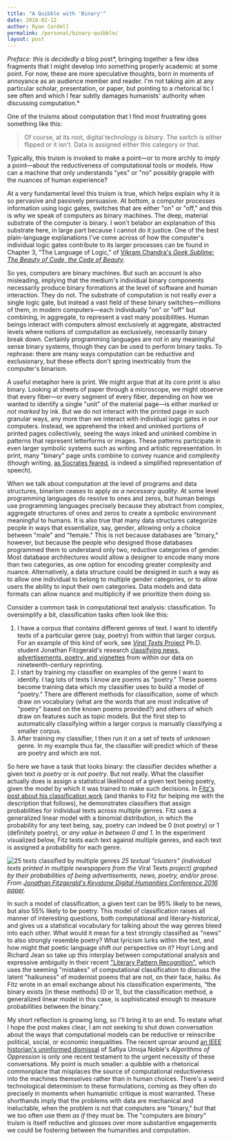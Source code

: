 ```yaml
---
title: "A Quibble with 'Binary'"
date: 2018-02-12
author: Ryan Cordell
permalink: /personal/binary-quibble/
layout: post
---
```


*Preface: this is decidedly a* blog post*, bringing together a few idea fragments that I might develop into something properly academic at some point. For now, these are more speculative thoughts, born in moments of annoyance as an audience member and reader. I'm not taking aim at any particular scholar, presentation, or paper, but pointing to a rhetorical tic I see often and which I fear subtly damages humanists' authority when discussing computation.*

One of the truisms about computation that I find most frustrating goes something like this:

> Of course, at its root, digital technology is *binary*. The switch is either flipped or it isn't. Data is assigned either this category or that.

Typically, this truism is invoked to make a point—or to more archly to *imply* a point—about the reductiveness of computational tools or models. How can a machine that only understands "yes" or "no" possibly grapple with the nuances of human experience? 

At a very fundamental level this truism is true, which helps explain why it is so pervasive and passively persuasive. At bottom, a computer processes information using logic gates, switches that are either "on" or "off," and this is why we speak of computers as binary machines. The deep, material substrate of the computer is binary. I won't belabor an explanation of this substrate here, in large part because I cannot do it justice. One of the best plain-language explanations I've come across of how the computer's individual logic gates contribute to its larger processes can be found in Chapter 3, "The Language of Logic," of [Vikram Chandra's *Geek Sublime: The Beauty of Code, the Code of Beauty*](http://amzn.to/2EsfzwP). 

So yes, computers are binary machines. But such an account is also misleading, implying that the medium's individual binary components necessarily produce binary formations at the level of software and human interaction. They do not. The substrate of computation is not really *ever* a single logic gate, but instead a vast field of these binary switches—millions of them, in modern computers—each individually "on" or "off" but combining, in aggregate, to represent a vast many possibilities. Human beings interact with computers almost exclusively at aggregate, abstracted levels where notions of computation as exclusively, necessarily binary break down. Certainly programming languages are not in any meaningful sense binary systems, though they can be used to perform binary tasks. To rephrase: there are many ways computation can be reductive and exclusionary, but these effects don't spring inextricably from the computer's binarism. 

A useful metaphor here is print. We might argue that at its core print is also binary. Looking at sheets of paper through a microscope, we might observe that every fiber—or every segment of every fiber, depending on how we wanted to identify a single "unit" of the material page—is either *marked* or *not marked* by ink. But we do not interact with the printed page in such granular ways, any more than we interact with individual logic gates in our computers. Instead, we apprehend the inked and uninked portions of printed pages collectively, seeing the ways inked and uninked combine in patterns that represent letterforms or images. These patterns participate in even larger symbolic systems such as writing and artistic representation. In print, many "binary" page units combine to convey nuance and complexity (though writing, [as Socrates feared](http://www.perseus.tufts.edu/hopper/text?doc=Perseus%3Atext%3A1999.01.0174%3Atext%3DPhaedrus%3Apage%3D275), is indeed a simplified representation of speech). 

When we talk about computation at the level of programs and data structures, binarism ceases to apply *as a necessary quality*. At some level programming languages do resolve to ones and zeros, but human beings use programming languages precisely because they abstract from complex, aggregate structures of ones and zeros to create a symbolic environment meaningful to humans. It is also true that many data structures categorize people in ways that essentialize, say, gender, allowing only a choice between "male" and "female." This is not because databases are "binary," however, but because the people who designed those databases programmed them to understand only two, reductive categories of gender. Most database architectures would allow a designer to encode many more than two categories, as one option for encoding greater complexity and nuance. Alternatively, a data structure could be designed in such a way as to allow one individual to belong to multiple gender categories, or to allow users the ability to input their own categories. Data models and data formats can allow nuance and multiplicity if we prioritize them doing so. 

Consider a common task in computational text analysis: classification. To oversimplify a bit, classification tasks often look like this:

1. I have a corpus that contains different genres of text. I want to identify texts of a particular genre (say, poetry) from within that larger corpus. For an example of this kind of work, see [*Viral Texts* Project](http://viraltexts.org) Ph.D. student Jonathan Fitzgerald's research [classifying news, advertisements, poetry, and vignettes](http://jonathandfitzgerald.com/blog/2016/07/13/keystone-paper.html) from within our data on nineteenth-century reprinting.
2. I start by training my classifier on examples of the genre I want to identify. I tag lots of texts I know are poems as "poetry." These poems become training data which my classifier uses to build a model of "poetry." There are different methods for classification, some of which draw on vocabulary (what are the words that are most indicative of "poetry" based on the known poems provided?) and others of which draw on features such as topic models. But the first step to automatically classifying within a larger corpus is manually classifying a smaller corpus.
3. After training my classifier, I then run it on a set of texts of unknown genre. In my example thus far, the classifier will predict which of these are poetry and which are not. 

So here we have a task that looks binary: the classifier decides whether a given text *is poetry* or *is not poetry*. But not really. What the classifier actually does is assign a statistical likelihood of a given text being poetry, given the model by which it was trained to make such decisions.   In [Fitz's post about his classification work](http://jonathandfitzgerald.com/blog/2016/07/13/keystone-paper.html) (and thanks to Fitz for helping me with the description that follows), he demonstrates classifiers that assign probabilities for individual texts across multiple genres. Fitz uses a generalized linear model with a binomial distribution, in which the probability for any text being, say, poetry can indeed be 0 (not poetry) or 1 (definitely poetry), or *any value in between 0 and 1.* In the experiment visualized below, Fitz tests each text against multiple genres, and each text is assigned a probability for each genre. 

![25 texts classified by multiple genres](http://jonathandfitzgerald.com/assets/KeystoneDH%20-%20Presentation.023.png)
*25 textual "clusters" (individual texts printed in multiple newspapers from the* Viral Texts *project) graphed by their probabilities of being advertisements, news, poetry, and/or prose. From [Jonathan Fitzgerald's Keystone Digital Humanities Conference 2016 paper](http://jonathandfitzgerald.com/blog/2016/07/13/keystone-paper.html).* 

In such a model of classification, a given text can be 95% likely to be news, but also 55% likely to be poetry. This model of classification raises all manner of interesting questions, both computational and literary-historical, and gives us a statistical vocabulary for talking about the way genres bleed into each other. What would it mean for a text strongly classified as "news" to also strongly resemble poetry? What lyricism lurks within the text, and how might that poetic language shift our perspective on it? Hoyt Long and Richard Jean so take up this interplay between computational analysis and expressive ambiguity in their recent ["Literary Pattern Recognition"](https://lucian.uchicago.edu/blogs/literarynetworks/files/2015/12/LONG_SO_CI.pdf), which uses the seeming "mistakes" of computational classification to discuss the latent "haikuness" of modernist poems that are not, on their face, haiku. As Fitz wrote in an email exchange about his classification experiments, “the binary exists [in these methods] (0 or 1), but the classification method, a generalized linear model in this case, is sophisticated enough to measure probabilities between the binary.”

My short reflection is growing long, so I'll bring it to an end. To restate what I hope the post makes clear, I am not seeking to shut down conversation about the ways that computational models can be reductive or reinscribe political, social, or economic inequalities. The recent uproar around [an IEEE historian's uninformed dismissal](https://www.insidehighered.com/news/2018/02/06/scholar-sets-twitter-furor-critiquing-book-he-hasnt-read) of Safiya Umoja Noble's *Algorithms of Oppression* is only one recent testament to the urgent necessity of these conversations. My point is much smaller: a quibble with a rhetorical commonplace that misplaces the source of computational reductiveness into the machines themselves rather than in human choices. There's a weird technological determinism to these formulations, coming as they often do precisely in moments when humanistic critique is most warranted. These shorthands imply that the problems with data are mechanical and ineluctable, when the problem is not that computers are "binary," but that we too often use them *as if* they must be. The "computers are *binary*" truism is itself reductive and glosses over more substantive engagements we could be fostering between the humanities and computation.